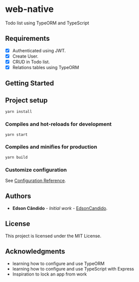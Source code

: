 # web-native

 Todo list using TypeORM and TypeScript

## Requirements

 - [x] Authenticated using JWT.
 - [x] Create User.
 - [x] CRUD in Todo list.
 - [x] Relations tables using TypeORM

## Getting Started

## Project setup
```
yarn install         
```

### Compiles and hot-reloads for development
```
yarn start
```

### Compiles and minifies for production
```
yarn build
```

### Customize configuration
See [Configuration Reference](https://typeorm.io/).

## Authors

* **Edson Cândido** - *Initial work* - [EdsonCandido](https://github.com/EdsonCandido).

## License

This project is licensed under the MIT License.

## Acknowledgments

* learning how to configure and use TypeORM
* learning how to configure and use TypeScript with  Express
* Inspiration to lock an app from work